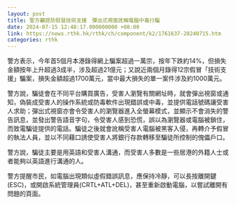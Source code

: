 ```yaml
---
layout: post
title: 警方籲提防假冒技術支援　彈出式視窗訛稱電腦中毒行騙
date: 2024-07-15 12:48:17.000000000 +08:00
link: https://news.rthk.hk/rthk/ch/component/k2/1761637-20240715.htm
categories: rthk
---
```


警方表示，今年首5個月本港錄得網上騙案超過一萬宗，按年下跌約14%，但損失金額按年上升超過3成半，涉及超過21億元；又說近兩個月錄得12宗假冒「技術支援」騙案，損失金額超過1700萬元，當中最大損失的單一案件涉及約1000萬元。

警方說，騙徒會在不同平台購買廣告，受害人瀏覽有關網址時，就會彈出視窗或通知，偽裝成受害人的操作系統或防毒軟件出現錯誤或中毒，並提供電話號碼讓受害人求助；彈出式視窗亦會令受害人的瀏覽器進入全螢幕模式，並顯示不會消失的警告訊息，並發出警告語音字句，令受害人感到恐慌，誤以為瀏覽器或電腦被鎖住，而致電騙徒提供的電話。騙徒之後就會訛稱受害人電腦被黑客入侵，再轉介予假冒的執法人員，並以不同藉口誘使受害人將銀行存款轉移至騙徒所控制的傀儡戶口。

警方說，騙徒主要是用英語和受害人溝通，而受害人多數是一些居港的外籍人士或者能夠以英語進行溝通的人。

警方提醒市民，如電腦出現類似虛假錯誤訊息，應保持冷靜，可以長按離開鍵(ESC)，或開啟系統管理員(CRTL+ATL+DEL)，甚至重新啟動電腦，以嘗試離開有問題的頁面。
